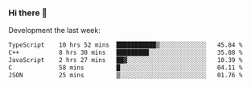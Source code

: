 ### Hi there 👋

Development the last week:
<!--START_SECTION:waka-->

```txt
TypeScript    10 hrs 52 mins  ███████████▒░░░░░░░░░░░░░   45.84 %
C++           8 hrs 30 mins   █████████░░░░░░░░░░░░░░░░   35.88 %
JavaScript    2 hrs 27 mins   ██▓░░░░░░░░░░░░░░░░░░░░░░   10.39 %
C             58 mins         █░░░░░░░░░░░░░░░░░░░░░░░░   04.11 %
JSON          25 mins         ▒░░░░░░░░░░░░░░░░░░░░░░░░   01.76 %
```

<!--END_SECTION:waka-->

<!--
**JASONPANGGO/jasonpanggo** is a ✨ _special_ ✨ repository because its `README.md` (this file) appears on your GitHub profile.

Here are some ideas to get you started:

- 🔭 I’m currently working on ...
- 🌱 I’m currently learning ...
- 👯 I’m looking to collaborate on ...
- 🤔 I’m looking for help with ...
- 💬 Ask me about ...
- 📫 How to reach me: ...
- 😄 Pronouns: ...
- ⚡ Fun fact: ...
-->
